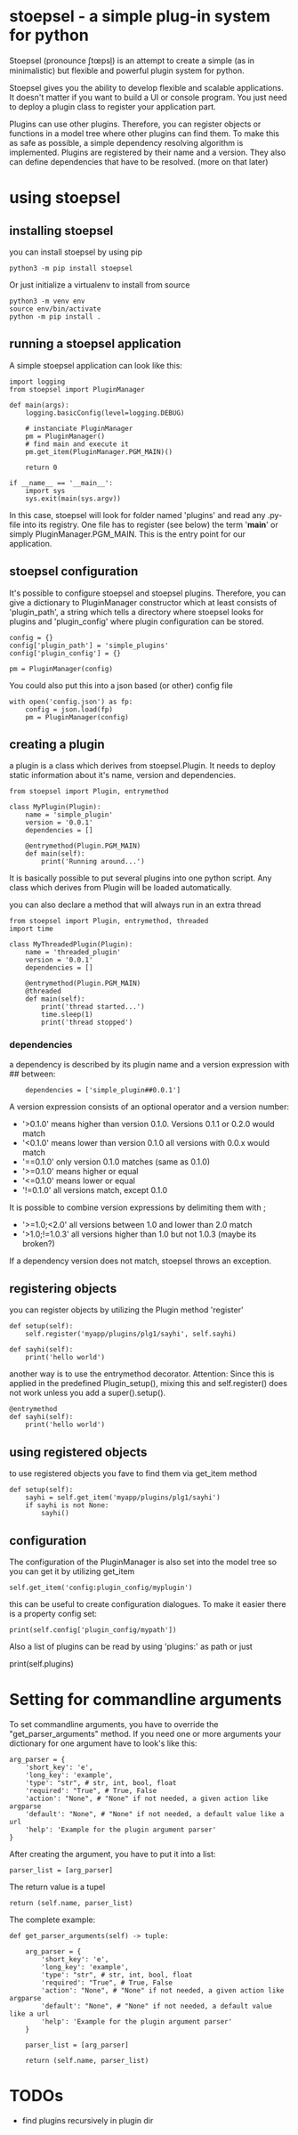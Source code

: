 # stoepsel - a simple plug-in system for python

Stoepsel (pronounce ʃtœpsl̩) is an attempt to create a simple (as in
minimalistic) but flexible and powerful plugin system for python.

Stoepsel gives you the ability to develop flexible and scalable applications.
It doesn't matter if you want to build a UI or console program.
You just need to deploy a plugin class to register your application part.

Plugins can use other plugins. Therefore, you can register objects or functions
in a model tree where other plugins can find them.
To make this as safe as possible, a simple dependency resolving algorithm is
implemented.
Plugins are registered by their name and a version. They also can define
dependencies that have to be resolved. (more on that later)

# using stoepsel

## installing stoepsel

you can install stoepsel by using pip

    python3 -m pip install stoepsel

Or just initialize a virtualenv to install from source

    python3 -m venv env
    source env/bin/activate
    python -m pip install .


## running a stoepsel application

A simple stoepsel application can look like this:

    import logging
    from stoepsel import PluginManager

    def main(args):
        logging.basicConfig(level=logging.DEBUG)

        # instanciate PluginManager
        pm = PluginManager()
        # find main and execute it
        pm.get_item(PluginManager.PGM_MAIN)()

        return 0

    if __name__ == '__main__':
        import sys
        sys.exit(main(sys.argv))

In this case, stoepsel will look for folder named 'plugins' and read any .py-
file into its registry.
One file has to register (see below) the term '__main__' or simply
PluginManager.PGM_MAIN. This is the entry point for our application.

## stoepsel configuration

It's possible to configure stoepsel and stoepsel plugins. Therefore, you can
give a dictionary to PluginManager constructor which at least consists of
'plugin_path', a string which tells a directory where stoepsel looks for
plugins and 'plugin_config' where plugin configuration can be stored.


    config = {}
    config['plugin_path'] = 'simple_plugins'
    config['plugin_config'] = {}

    pm = PluginManager(config)

You could also put this into a json based (or other) config file

    with open('config.json') as fp:
        config = json.load(fp)
        pm = PluginManager(config)

## creating a plugin

a plugin is a class which derives from stoepsel.Plugin. It needs to deploy
static information about it's name, version and dependencies.

    from stoepsel import Plugin, entrymethod

    class MyPlugin(Plugin):
        name = 'simple_plugin'
        version = '0.0.1'
        dependencies = []

        @entrymethod(Plugin.PGM_MAIN)
        def main(self):
            print('Running around...')

It is basically possible to put several plugins into one python script.
Any class which derives from Plugin will be loaded automatically.

you can also declare a method that will always run in an extra thread

    from stoepsel import Plugin, entrymethod, threaded
    import time

    class MyThreadedPlugin(Plugin):
        name = 'threaded_plugin'
        version = '0.0.1'
        dependencies = []

        @entrymethod(Plugin.PGM_MAIN)
        @threaded
        def main(self):
            print('thread started...')
            time.sleep(1)
            print('thread stopped')

### dependencies

a dependency is described by its plugin name and a version expression
with \#\# between:

        dependencies = ['simple_plugin##0.0.1']

A version expression consists of an optional operator and a version number:
 - '>0.1.0' means higher than version 0.1.0. Versions 0.1.1 or 0.2.0 would match
 - '<0.1.0' means lower than version 0.1.0 all versions with 0.0.x would match
 - '==0.1.0' only version 0.1.0 matches (same as 0.1.0)
 - '>=0.1.0' means higher or equal
 - '<=0.1.0' means lower or equal
 - '!=0.1.0' all versions match, except 0.1.0

It is possible to combine version expressions by delimiting them with ;
 - '>=1.0;<2.0' all versions between 1.0 and lower than 2.0 match
 - '>1.0;!=1.0.3' all versions higher than 1.0 but not 1.0.3 (maybe its broken?)

If a dependency version does not match, stoepsel throws an exception.

## registering objects

you can register objects by utilizing the Plugin method 'register'

    def setup(self):
        self.register('myapp/plugins/plg1/sayhi', self.sayhi)

    def sayhi(self):
        print('hello world')

another way is to use the entrymethod decorator.
Attention: Since this is applied in the predefined Plugin_setup(), mixing this
and self.register() does not work unless you add a super().setup().

    @entrymethod
    def sayhi(self):
        print('hello world')

## using registered objects

to use registered objects you fave to find them via get_item method

    def setup(self):
        sayhi = self.get_item('myapp/plugins/plg1/sayhi')
        if sayhi is not None:
            sayhi()

## configuration

The configuration of the PluginManager is also set into the model tree
so you can get it by utilizing get_item

    self.get_item('config:plugin_config/myplugin')

this can be useful to create configuration dialogues. To make it easier
there is a property config set:

    print(self.config['plugin_config/mypath'])

Also a list of plugins can be read by using 'plugins:' as path or just

   print(self.plugins)

# Setting for commandline arguments
To set commandline arguments, you have to override the "get_parser_arguments" method.
If you need one or more arguments your dictionary for one argument have to look's like this:

    arg_parser = {
        'short_key': 'e',
        'long_key': 'example',
        'type': "str", # str, int, bool, float
        'required': "True", # True, False
        'action': "None", # "None" if not needed, a given action like argparse
        'default': "None", # "None" if not needed, a default value like a url
        'help': 'Example for the plugin argument parser'
    }

After creating the argument, you have to put it into a list:

    parser_list = [arg_parser]

The return value is a tupel

    return (self.name, parser_list)

The complete example:

    def get_parser_arguments(self) -> tuple:

        arg_parser = {
            'short_key': 'e',
            'long_key': 'example',
            'type': "str", # str, int, bool, float
            'required': "True", # True, False
            'action': "None", # "None" if not needed, a given action like argparse
            'default': "None", # "None" if not needed, a default value like a url
            'help': 'Example for the plugin argument parser'
        }
        
        parser_list = [arg_parser]

        return (self.name, parser_list)

# TODOs

- find plugins recursively in plugin dir
